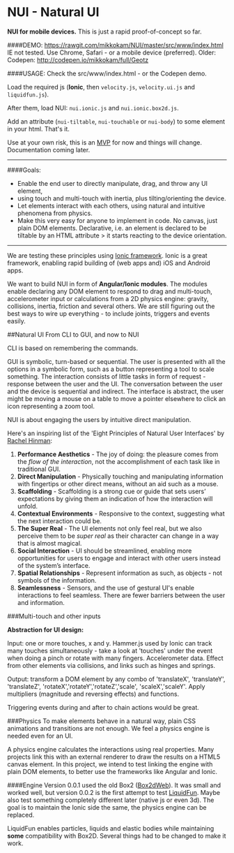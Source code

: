 NUI - Natural UI
================
**NUI for mobile devices.** This is just a rapid proof-of-concept so far.

####DEMO: https://rawgit.com/mikkokam/NUI/master/src/www/index.html
IE not tested. Use Chrome, Safari - or a mobile device (preferred).
Older: Codepen: http://codepen.io/mikkokam/full/Geotz

####USAGE: Check the src/www/index.html - or the Codepen demo.

Load the required js (**Ionic**, then `velocity.js`, `velocity.ui.js` and `liquidfun.js`).

After them, load NUI: `nui.ionic.js` and `nui.ionic.box2d.js`.

Add an attribute (`nui-tiltable`, `nui-touchable` or `nui-body`) to some element in your html. That's it.

Use at your own risk, this is an [MVP](http://en.wikipedia.org/wiki/Minimum_viable_product) for now and things will change. Documentation coming later.

---------------

####Goals:
* Enable the end user to directly manipulate, drag, and throw any UI element,
* using touch and multi-touch with inertia, plus tilting/orienting the device.
* Let elements interact with each others, using natural and intuitive phenomena from physics.
* Make this very easy for anyone to implement in code. No canvas, just plain DOM elements. Declarative, i.e. an element is declared to be tiltable by an HTML attribute > it starts reacting to the device orientation.


---------------

We are testing these principles using [Ionic framework](http://ionicframework.com/). 
Ionic is a great framework, enabling rapid building of (web apps and) iOS and Android apps.

We want to build NUI in form of **Angular/Ionic modules**. The modules enable declaring any DOM element to respond to drag and multi-touch, accelerometer input or calculations from a 2D physics engine: gravity, collisions, inertia, friction and several others. We are still figuring out the best ways to wire up everything - to include joints, triggers and events easily.

##Natural UI
From CLI to GUI, and now to NUI

CLI is based on remembering the commands.

GUI is symbolic, turn-based or sequential. The user is presented with all the options in a symbolic form, such as a button representing a tool to scale something. The interaction consists of little tasks in form of request - response between the user and the UI. The conversation between the user and the device is sequential and indirect.
The interface is abstract, the user might be moving a mouse on a table to move a pointer elsewhere to click an icon representing a zoom tool.

NUI is about engaging the users by intuitive direct manipulation.

Here's an inspiring list of the 'Eight Principles of Natural User Interfaces' by [Rachel Hinman](http://designprinciplesftw.com/collections/eight-principles-of-natural-user-interfaces):

1. **Performance Aesthetics** - The joy of doing: the pleasure comes from the *flow of the interaction*, not the accomplishment of each task like in traditional GUI.
2. **Direct Manipulation** - Physically touching and manipulating information with fingertips or other direct means, without an aid such as a mouse. 
3. **Scaffolding** - Scaffolding is a strong cue or guide that sets users’ expectations by giving them an indication of how the interaction will unfold.
4. **Contextual Environments** - Responsive to the context, suggesting what the next interaction could be.
5. **The Super Real** - The UI elements not only feel real, but we also perceive them to be *super real* as their character can change in a way that is almost magical.
6. **Social Interaction** - UI should be streamlined, enabling more opportunities for users to engage and interact with other users instead of the system’s interface.
7. **Spatial Relationships** - Represent information as such, as objects - not symbols of the information.
8. **Seamlessness** - Sensors, and the use of gestural UI's enable interactions to feel seamless. There are fewer barriers between the user and information.


###Multi-touch and other inputs

**Abstraction for UI design:**

Input:  one or more touches, x and y. Hammer.js used by Ionic can track many touches simultaneously - take a look at  'touches' under the event when doing a pinch or rotate with many fingers. Accelerometer data. Effect from other elements via collisions, and links such as hinges and springs.

Output: transform a DOM element by any combo of 'translateX', 'translateY', 'translateZ', 'rotateX','rotateY','rotateZ','scale', 'scaleX','scaleY'. Apply multipliers (magnitude and reversing effects) and functions.

Triggering events during and after to chain actions would be great.

###Physics
To make elements behave in a natural way, plain CSS animations and transitions are not enough.
We feel a physics engine is needed even for an UI.

A physics engine calculates the interactions using real properties. Many projects link this with an external renderer to draw the results on a HTML5 canvas element. In this project, we intend to test linking the engine with plain DOM elements, to better use the frameworks like Angular and Ionic.

####Engine
Version 0.0.1 used the old Box2 ([Box2dWeb](https://code.google.com/p/box2dweb/wiki/BasicUsage)).
It was small and worked well, but version 0.0.2 is the first attempt to test [LiquidFun](http://google.github.io/liquidfun/). Maybe also test something completely different later (native js or even 3d). The goal is to maintain the Ionic side the same, the physics engine can be replaced.

LiquidFun enables particles, liquids and elastic bodies while maintaining **some** compatibility with Box2D. Several things had to be changed to make it work.

